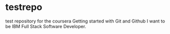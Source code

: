 # testrepo
test repository for the coursera Getting started with Git and Github
I want to be IBM Full Stack Software Developer.
